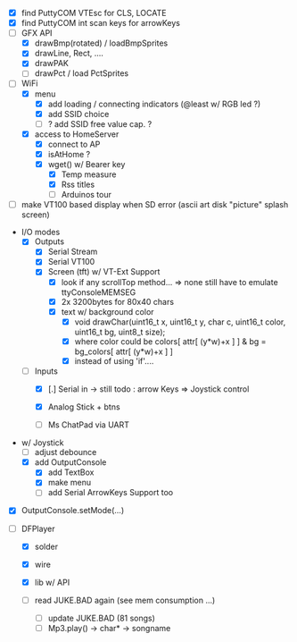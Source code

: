  - [x] find PuttyCOM VTEsc for CLS, LOCATE
 - [x] find PuttyCOM int scan keys for arrowKeys
 - [ ] GFX API
     - [x] drawBmp(rotated) / loadBmpSprites
     - [x] drawLine, Rect, ....
     - [x] drawPAK
     - [ ] drawPct / load PctSprites
 - [ ] WiFi
    - [x] menu
       - [x] add loading / connecting indicators (@least w/ RGB led ?)
       - [x] add SSID choice
       - [ ] ? add SSID free value cap. ?
    - [x] access to HomeServer
       - [x] connect to AP
       - [x] isAtHome ?
       - [x] wget() w/ Bearer key
          - [x] Temp measure
          - [x] Rss titles
          - [ ] Arduinos tour
 - [ ] make VT100 based display when SD error (ascii art disk "picture"
   splash screen)
 - I/O modes
   - [x] Outputs
     - [x] Serial Stream
     - [x] Serial VT100
     - [x] Screen (tft) w/ VT-Ext Support
       - [x] look if any scrollTop method... => none still have to emulate ttyConsoleMEMSEG
       - [x] 2x 3200bytes for 80x40 chars
       - [x] text w/ background color
         - [x] void drawChar(uint16_t x, uint16_t y, char c, uint16_t color, uint16_t bg, uint8_t size);
         - [x] where color could be colors[ attr[ (y\*w)+x ] ] & bg = bg_colors[ attr[ (y*w)+x ] ]
         - [x] instead of using 'if'....
   - [ ] Inputs
     - [x] [.] Serial in -> still todo : arrow Keys => Joystick control
     - [x] Analog Stick + btns
     - [ ] Ms ChatPad via UART


 - w/ Joystick
    - [ ] adjust debounce
    - [x] add OutputConsole
      - [x] add TextBox
      - [x] make menu
      - [ ] add Serial ArrowKeys Support too
 - [x] OutputConsole.setMode(...)
 - [ ] DFPlayer

     - [x] solder
     - [x] wire
     - [x] lib w/ API
     - [ ] read JUKE.BAD again (see mem consumption ...)

         - [ ] update JUKE.BAD (81 songs)
         - [ ] Mp3.play() -> char* -> songname